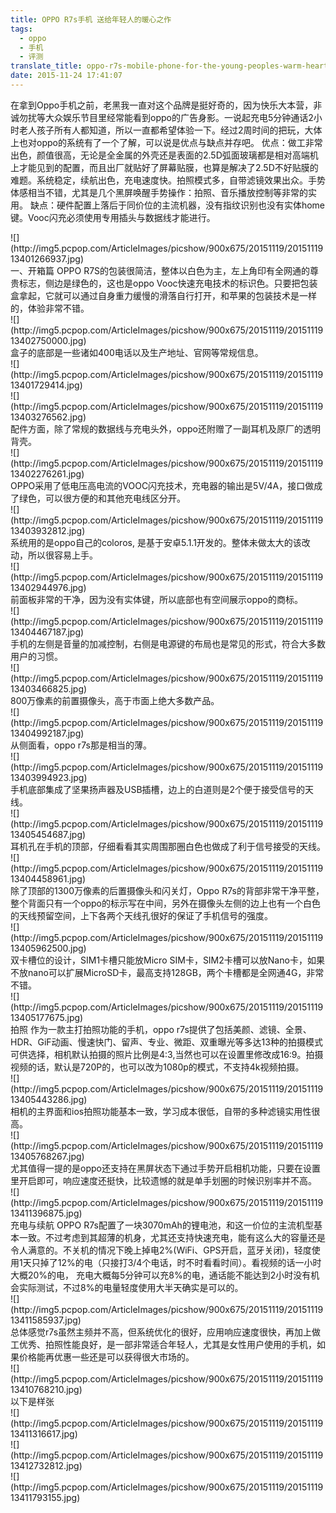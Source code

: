 ```yaml
---
title: OPPO R7s手机 送给年轻人的暖心之作
tags:
  - oppo
  - 手机
  - 评测
translate_title: oppo-r7s-mobile-phone-for-the-young-peoples-warm-heart
date: 2015-11-24 17:41:07
---
```


<div class="type">

在拿到Oppo手机之前，老黑我一直对这个品牌是挺好奇的，因为快乐大本营，非诚勿扰等大众娱乐节目里经常能看到oppo的广告身影。一说起充电5分钟通话2小时老人孩子所有人都知道，所以一直都希望体验一下。经过2周时间的把玩，大体上也对oppo的系统有了一个了解，可以说是优点与缺点并存吧。 优点：做工非常出色，颜值很高，无论是全金属的外壳还是表面的2.5D弧面玻璃都是相对高端机上才能见到的配置，而且出厂就贴好了屏幕贴膜，也算是解决了2.5D不好贴膜的难题。系统稳定，续航出色，充电速度快。拍照模式多，自带滤镜效果出众。手势体感相当不错，尤其是几个黑屏唤醒手势操作：拍照、音乐播放控制等非常的实用。 缺点：硬件配置上落后于同价位的主流机器，没有指纹识别也没有实体home键。Vooc闪充必须使用专用插头与数据线才能进行。

</div>
<div class="type">
<div class="box">![](http://img5.pcpop.com/ArticleImages/picshow/900x675/20151119/2015111913401266937.jpg)</div>
一、开箱篇 OPPO R7S的包装很简洁，整体以白色为主，左上角印有全网通的尊贵标志，侧边是绿色的，这也是oppo Vooc快速充电技术的标识色。只要把包装盒拿起，它就可以通过自身重力缓慢的滑落自行打开，和苹果的包装技术是一样的，体验非常不错。

</div>
<div class="type">
<div class="box">![](http://img5.pcpop.com/ArticleImages/picshow/900x675/20151119/2015111913402750000.jpg)</div>
盒子的底部是一些诸如400电话以及生产地址、官网等常规信息。

</div>
<div class="type">
<div class="box">![](http://img5.pcpop.com/ArticleImages/picshow/900x675/20151119/2015111913401729414.jpg)</div>
</div>
<div class="type">
<div class="box">![](http://img5.pcpop.com/ArticleImages/picshow/900x675/20151119/2015111913403276562.jpg)</div>
配件方面，除了常规的数据线与充电头外，oppo还附赠了一副耳机及原厂的透明背壳。

</div>
<div class="type">
<div class="box">![](http://img5.pcpop.com/ArticleImages/picshow/900x675/20151119/2015111913402276261.jpg)</div>
OPPO采用了低电压高电流的VOOC闪充技术，充电器的输出是5V/4A，接口做成了绿色，可以很方便的和其他充电线区分开。

</div>
<div class="type">
<div class="box">![](http://img5.pcpop.com/ArticleImages/picshow/900x675/20151119/2015111913403932812.jpg)</div>
系统用的是oppo自己的coloros, 是基于安卓5.1.1开发的。整体未做太大的该改动，所以很容易上手。

</div>
<div class="type">
<div class="box">![](http://img5.pcpop.com/ArticleImages/picshow/900x675/20151119/2015111913402944976.jpg)</div>
前面板非常的干净，因为没有实体键，所以底部也有空间展示oppo的商标。

</div>
<div class="type">
<div class="box">![](http://img5.pcpop.com/ArticleImages/picshow/900x675/20151119/2015111913404467187.jpg)</div>
手机的左侧是音量的加减控制，右侧是电源键的布局也是常见的形式，符合大多数用户的习惯。

</div>
<div class="type">
<div class="box">![](http://img5.pcpop.com/ArticleImages/picshow/900x675/20151119/2015111913403466825.jpg)</div>
800万像素的前置摄像头，高于市面上绝大多数产品。

</div>
<div class="type">
<div class="box">![](http://img5.pcpop.com/ArticleImages/picshow/900x675/20151119/2015111913404992187.jpg)</div>
从侧面看，oppo r7s那是相当的薄。

</div>
<div class="type">
<div class="box">![](http://img5.pcpop.com/ArticleImages/picshow/900x675/20151119/2015111913403994923.jpg)</div>
手机底部集成了坚果扬声器及USB插槽，边上的白道则是2个便于接受信号的天线。

</div>
<div class="type">
<div class="box">![](http://img5.pcpop.com/ArticleImages/picshow/900x675/20151119/2015111913405454687.jpg)</div>
耳机孔在手机的顶部，仔细看看其实周围那圈白色也做成了利于信号接受的天线。

</div>
<div class="type">
<div class="box">![](http://img5.pcpop.com/ArticleImages/picshow/900x675/20151119/2015111913404458961.jpg)</div>
除了顶部的1300万像素的后置摄像头和闪关灯，Oppo R7s的背部非常干净平整，整个背面只有一个oppo的标示写在中间，另外在摄像头左侧的边上也有一个白色的天线预留空间，上下各两个天线孔很好的保证了手机信号的强度。

</div>
<div class="type">
<div class="box">![](http://img5.pcpop.com/ArticleImages/picshow/900x675/20151119/2015111913405962500.jpg)</div>
双卡槽位的设计，SIM1卡槽只能放Micro SIM卡，SIM2卡槽可以放Nano卡，如果不放nano可以扩展MicroSD卡，最高支持128GB，两个卡槽都是全网通4G，非常不错。

</div>
<div class="type">
<div class="box">![](http://img5.pcpop.com/ArticleImages/picshow/900x675/20151119/2015111913405177675.jpg)</div>
拍照 作为一款主打拍照功能的手机，oppo r7s提供了包括美颜、滤镜、全景、HDR、GiF动画、慢速快门、留声、专业、微距、双重曝光等多达13种的拍摄模式可供选择，相机默认拍摄的照片比例是4:3,当然也可以在设置里修改成16:9。拍摄视频的话，默认是720P的，也可以改为1080p的模式，不支持4k视频拍摄。

</div>
<div class="type">
<div class="box">![](http://img5.pcpop.com/ArticleImages/picshow/900x675/20151119/2015111913405443286.jpg)</div>
相机的主界面和ios拍照功能基本一致，学习成本很低，自带的多种滤镜实用性很高。

</div>
<div class="type">
<div class="box">![](http://img5.pcpop.com/ArticleImages/picshow/900x675/20151119/2015111913405768267.jpg)</div>
尤其值得一提的是oppo还支持在黑屏状态下通过手势开启相机功能，只要在设置里开启即可，响应速度还挺快，比较遗憾的就是单手划圈的时候识别率并不高。

</div>
<div class="type">
<div class="box">![](http://img5.pcpop.com/ArticleImages/picshow/900x675/20151119/2015111913411396875.jpg)</div>
充电与续航 OPPO R7s配置了一块3070mAh的锂电池，和这一价位的主流机型基本一致。不过考虑到其超薄的机身，尤其还支持快速充电，能有这么大的容量还是令人满意的。不关机的情况下晚上掉电2%(WiFi、GPS开启，蓝牙关闭)，轻度使用1天只掉了12%的电（只接打3/4个电话，时不时看看时间）。看视频的话一小时大概20%的电， 充电大概每5分钟可以充8%的电，通话能不能达到2小时没有机会实际测试，不过8%的电量轻度使用大半天确实是可以的。

</div>
<div class="type">
<div class="box">![](http://img5.pcpop.com/ArticleImages/picshow/900x675/20151119/2015111913411585937.jpg)</div>
总体感觉r7s虽然主频并不高，但系统优化的很好，应用响应速度很快，再加上做工优秀、拍照性能良好，是一部非常适合年轻人，尤其是女性用户使用的手机，如果价格能再优惠一些还是可以获得很大市场的。

</div>
<div class="type">
<div class="box">![](http://img5.pcpop.com/ArticleImages/picshow/900x675/20151119/2015111913410768210.jpg)</div>
以下是样张

</div>
<div class="type">
<div class="box">![](http://img5.pcpop.com/ArticleImages/picshow/900x675/20151119/2015111913411316617.jpg)</div>
</div>
<div class="type">
<div class="box">![](http://img5.pcpop.com/ArticleImages/picshow/900x675/20151119/2015111913412732812.jpg)</div>
</div>
<div class="type">
<div class="box">![](http://img5.pcpop.com/ArticleImages/picshow/900x675/20151119/2015111913411793155.jpg)</div>
</div>